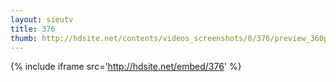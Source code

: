 ```yaml
---
layout: sieutv
title: 376
thumb: http://hdsite.net/contents/videos_screenshots/0/376/preview_360p.mp4.jpg
---
```

{% include iframe src='http://hdsite.net/embed/376' %}
 
